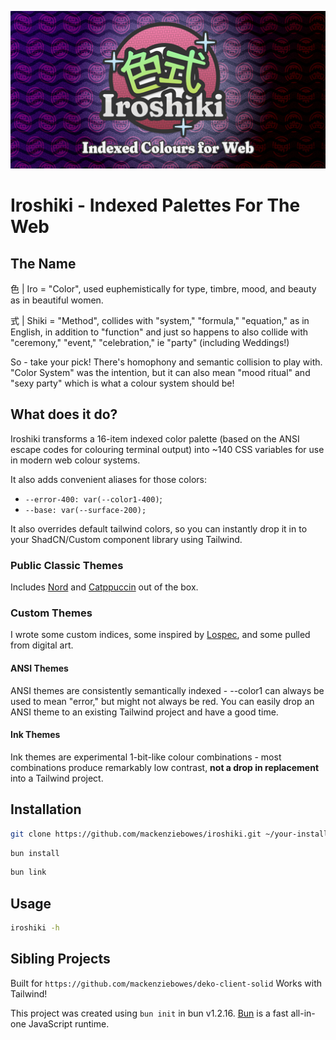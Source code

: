 ![Iroshiki - Indexed Palettes For The Web](https://github.com/mackenziebowes/iroshiki/blob/main/display/Small_Iroshiki_banner.png)

# Iroshiki - Indexed Palettes For The Web

## The Name

色 | Iro = "Color", used euphemistically for type, timbre, mood, and beauty as in beautiful women.

式 | Shiki = "Method", collides with "system," "formula," "equation," as in English, in addition to "function" and just so happens to also collide with "ceremony," "event," "celebration," ie "party" (including Weddings!)

So - take your pick! There's homophony and semantic collision to play with. "Color System" was the intention, but it can also mean "mood ritual" and "sexy party" which is what a colour system should be!

## What does it do?

Iroshiki transforms a 16-item indexed color palette (based on the ANSI escape codes for colouring terminal output) into ~140 CSS variables for use in modern web colour systems.

It also adds convenient aliases for those colors:

- `--error-400: var(--color1-400)`;
- `--base: var(--surface-200);`

It also overrides default tailwind colors, so you can instantly drop it in to your ShadCN/Custom component library using Tailwind.

### Public Classic Themes

Includes [Nord](https://www.nordtheme.com) and [Catppuccin](https://catppuccin.com) out of the box.

### Custom Themes

I wrote some custom indices, some inspired by [Lospec](https://lospec.com/palette-list), and some pulled from digital art.

#### ANSI Themes

ANSI themes are consistently semantically indexed - --color1 can always be used to mean "error," but might not always be red.
You can easily drop an ANSI theme to an existing Tailwind project and have a good time.

#### Ink Themes

Ink themes are experimental 1-bit-like colour combinations - most combinations produce remarkably low contrast, **not a drop in replacement** into a Tailwind project.

## Installation

```bash
git clone https://github.com/mackenziebowes/iroshiki.git ~/your-install-here
```

```bash
bun install
```

```bash
bun link
```

## Usage

```bash
iroshiki -h
```

## Sibling Projects

Built for `https://github.com/mackenziebowes/deko-client-solid`
Works with Tailwind!

This project was created using `bun init` in bun v1.2.16. [Bun](https://bun.sh) is a fast all-in-one JavaScript runtime.
